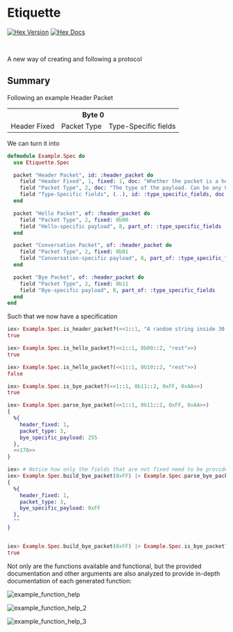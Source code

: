# Etiquette

<a href="https://hex.pm/packages/etiquette"><img alt="Hex Version" src="https://img.shields.io/hexpm/v/etiquette"></a>
<a href="https://hexdocs.pm/etiquette"><img alt="Hex Docs" src="http://img.shields.io/badge/hex.pm-docs-green.svg?style=flat"></a>

<br>

A new way of creating and following a protocol

## Summary

Following an example Header Packet

<table aria-label="Header Packet">
  <tr>
    <th colspan="8">Byte 0</th>
  </tr>
  <tr>
    <td colspan="1">Header Fixed</td>
    <td colspan="2">Packet Type</td>
    <td colspan="5">Type-Specific fields</td>
  </tr>
</table>

We can turn it into

```elixir
defmodule Example.Spec do
  use Etiquette.Spec

  packet "Header Packet", id: :header_packet do
    field "Header Fixed", 1, fixed: 1, doc: "Whether the packet is a header."
    field "Packet Type", 2, doc: "The type of the payload. Can be any 0-3 integer."
    field "Type-Specific fields", (..), id: :type_specific_fields, doc: "The packet payload."
  end

  packet "Hello Packet", of: :header_packet do
    field "Packet Type", 2, fixed: 0b00
    field "Hello-specific payload", 8, part_of: :type_specific_fields
  end

  packet "Conversation Packet", of: :header_packet do
    field "Packet Type", 2, fixed: 0b01
    field "Conversation-specific payload", 8, part_of: :type_specific_fields
  end

  packet "Bye Packet", of: :header_packet do
    field "Packet Type", 2, fixed: 0b11
    field "Bye-specific payload", 8, part_of: :type_specific_fields
  end
end
```

Such that we now have a specification

```elixir
iex> Example.Spec.is_header_packet?(<<1::1, "A random string inside 30 bytes"::30>>)
true

iex> Example.Spec.is_hello_packet?(<<1::1, 0b00::2, "rest">>)
true

iex> Example.Spec.is_hello_packet?(<<1::1, 0b10::2, "rest">>)
false

iex> Example.Spec.is_bye_packet?(<<1::1, 0b11::2, 0xFF, 0xAA>>)
true

iex> Example.Spec.parse_bye_packet(<<1::1, 0b11::2, 0xFF, 0xAA>>)
{
  %{
    header_fixed: 1,
    packet_type: 3,
    bye_specific_payload: 255
  },
  <<170>>
}

iex> # Notice how only the fields that are not fixed need to be provided
iex> Example.Spec.build_bye_packet(0xFF) |> Example.Spec.parse_bye_packet()
{
  %{
    header_fixed: 1,
    packet_type: 3,
    bye_specific_payload: 0xFF
  },
  ""
}


iex> Example.Spec.build_bye_packet(0xFF) |> Example.Spec.is_bye_packet?()
true
```

Not only are the functions available and functional, but the provided
documentation and other arguments are also analyzed to provide in-depth
documentation of each generated function:

![example_function_help](https://github.com/user-attachments/assets/9e50be09-4f6b-401a-bb9c-32ae702ef0db)

![example_function_help_2](https://github.com/user-attachments/assets/fd02b75b-a698-497e-ae2e-65c74a68a0fb)

![example_function_help_3](https://github.com/user-attachments/assets/7f1fe3fa-2134-49ff-98d7-bb970ef8c71d)
